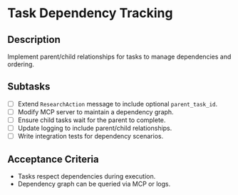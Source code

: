 # Task Dependency Tracking

## Description
Implement parent/child relationships for tasks to manage dependencies and ordering.

## Subtasks
- [ ] Extend `ResearchAction` message to include optional `parent_task_id`.
- [ ] Modify MCP server to maintain a dependency graph.
- [ ] Ensure child tasks wait for the parent to complete.
- [ ] Update logging to include parent/child relationships.
- [ ] Write integration tests for dependency scenarios.

## Acceptance Criteria
- Tasks respect dependencies during execution.
- Dependency graph can be queried via MCP or logs.